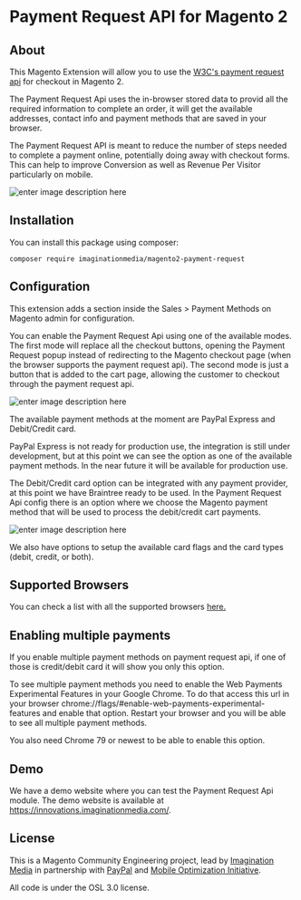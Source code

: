 # Payment Request API for Magento 2

## About
This Magento Extension will allow you to use the [W3C's payment request api](https://www.w3.org/TR/payment-request/) for checkout in Magento 2.

The Payment Request Api uses the in-browser stored data to provid all the required information to complete an order, it will get the available addresses, contact info and payment methods that are saved in your browser.

The Payment Request API is meant to reduce the number of steps needed to complete a payment online, potentially doing away with checkout forms. This can help to improve Conversion as well as Revenue Per Visitor particularly on mobile. 

![enter image description here](https://developers.google.com/web/fundamentals/payments/images/deep-dive/pr-top.png)


## Installation
You can install this package using composer:
```terminal
composer require imaginationmedia/magento2-payment-request
```

## Configuration
This extension adds a section inside the Sales > Payment Methods on Magento admin for configuration.

You can enable the Payment Request Api using one of the available modes. The first mode will replace all the checkout buttons, opening the Payment Request popup instead of redirecting to the Magento checkout page (when the browser supports the payment request api). The second mode is just a button that is added to the cart page, allowing the customer to checkout through the payment request api.

![enter image description here](https://i.ibb.co/Swpbm23/1.png)

The available payment methods at the moment are PayPal Express and Debit/Credit card.

PayPal Express is not ready for production use, the integration is still under development, but at this point we can see the option as one of the available payment methods. In the near future it will be available for production use.

The Debit/Credit card option can be integrated with any payment provider, at this point we have Braintree ready to be used. In the Payment Request Api config there is an option where we choose the Magento payment method that will be used to process the debit/credit cart payments.

![enter image description here](https://i.ibb.co/r74jWSz/2.png)

We also have options to setup the available card flags and the card types (debit, credit, or both).

## Supported Browsers
You can check a list with all the supported browsers [here.](https://developer.mozilla.org/en-US/docs/Web/API/Payment_Request_API#Browser_compatibility)

## Enabling multiple payments
If you enable multiple payment methods on payment request api, if one of those is credit/debit card it will show you only this option.

To see multiple payment methods you need to enable the Web Payments Experimental Features in your Google Chrome. To do that access this url in your browser chrome://flags/#enable-web-payments-experimental-features and enable that option. Restart your browser and you will be able to see all multiple payment methods.

You also need Chrome 79 or newest to be able to enable this option.

## Demo
We have a demo website where you can test the Payment Request Api module. The demo website is available at https://innovations.imaginationmedia.com/.

## License
This is a Magento Community Engineering project, lead by [Imagination Media](https://www.imaginationmedia.com/) in partnership with [PayPal](https://www.paypal.com/) and [Mobile Optimization Initiative](https://www.mobileoptimized.org/).

All code is under the OSL 3.0 license.

